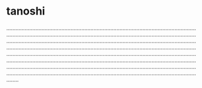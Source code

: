 # tanoshi

........................................................................................................................................................................................................................................................................................................................................................................................................................................................................................................................................................................................................................................................................................................................................................................................................................................................................................................................................................................................................................................